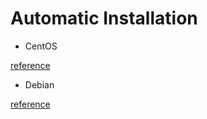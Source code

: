 # Automatic Installation

* CentOS

[reference](https://access.redhat.com/documentation/en-US/Red_Hat_Enterprise_Linux/7/html/Installation_Guide/chap-kickstart-installations.html)

* Debian

[reference](http://www.debian.org/releases/etch/i386/apb.html.en)
